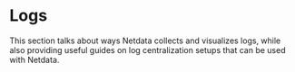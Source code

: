 # Logs

This section talks about ways Netdata collects and visualizes logs, while also providing useful guides on log centralization setups that can be used with Netdata.
